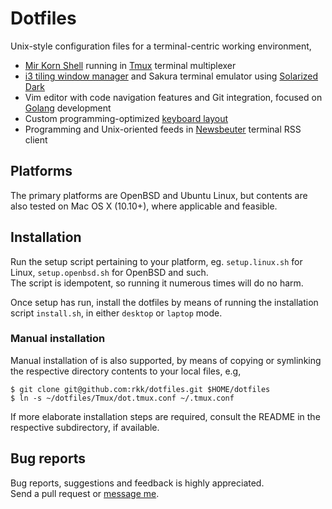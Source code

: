 # Dotfiles

Unix-style configuration files for a terminal-centric working
environment,

  - [Mir Korn Shell](https://www.mirbsd.org/mksh.htm) running in [Tmux](https://github.com/tmux/tmux/wiki) terminal multiplexer
  - [i3 tiling window manager](https://i3wm.org/) and Sakura terminal emulator using [Solarized Dark](http://ethanschoonover.com/solarized)
  - Vim editor with code navigation features and Git integration, focused on [Golang](https://golang.org/) development
  - Custom programming-optimized [keyboard layout](https://github.com/rkk/Dvorarkk)
  - Programming and Unix-oriented feeds in [Newsbeuter](https://newsbeuter.org/) terminal RSS client

## Platforms
The primary platforms are OpenBSD and Ubuntu Linux, but contents are
also tested on Mac OS X (10.10+), where applicable and feasible.

## Installation
Run the setup script pertaining to your platform, eg. `setup.linux.sh`
for Linux, `setup.openbsd.sh` for OpenBSD and such.  
The script is idempotent, so running it numerous times will do no harm.

Once setup has run, install the dotfiles by means of running the installation
script `install.sh`, in either `desktop` or `laptop` mode.

### Manual installation
Manual installation of is also supported, by means of copying or symlinking
the respective directory contents to your local files, e.g,

    $ git clone git@github.com:rkk/dotfiles.git $HOME/dotfiles
    $ ln -s ~/dotfiles/Tmux/dot.tmux.conf ~/.tmux.conf

If more elaborate installation steps are required, consult the README
in the respective subdirectory, if available.


## Bug reports
Bug reports, suggestions and feedback is highly appreciated.  
Send a pull request or [message me](https://github.com/rkk).
